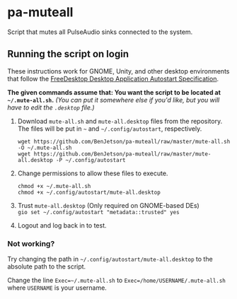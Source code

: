 # pa-muteall
Script that mutes all PulseAudio sinks connected to the system.

## Running the script on login

These instructions work for GNOME, Unity, and other desktop environments that follow the [FreeDesktop Desktop Application Autostart Specification](https://standards.freedesktop.org/autostart-spec/autostart-spec-latest.html).

**The given commands assume that: You want the script to be located at `~/.mute-all.sh`.**
_(You can put it somewhere else if you'd like, but you will have to edit the `.desktop` file.)_  


1. Download `mute-all.sh` and `mute-all.desktop` files from the repository.  
   The files will be put in `~` and `~/.config/autostart`, respectively. 
   ```
   wget https://github.com/BenJetson/pa-muteall/raw/master/mute-all.sh -O ~/.mute-all.sh
   wget https://github.com/BenJetson/pa-muteall/raw/master/mute-all.desktop -P ~/.config/autostart
   ```
   
2. Change permissions to allow these files to execute.  
   ```
   chmod +x ~/.mute-all.sh
   chmod +x ~/.config/autostart/mute-all.desktop
   ```  
   
3. Trust `mute-all.desktop` (Only required on GNOME-based DEs)  
   `gio set ~/.config/autostart "metadata::trusted" yes`  
   
5. Logout and log back in to test.  

### Not working?

Try changing the path in `~/.config/autostart/mute-all.desktop` to the absolute path to the script.

Change the line `Exec=~/.mute-all.sh` to `Exec=/home/USERNAME/.mute-all.sh` where `USERNAME` is your username.
